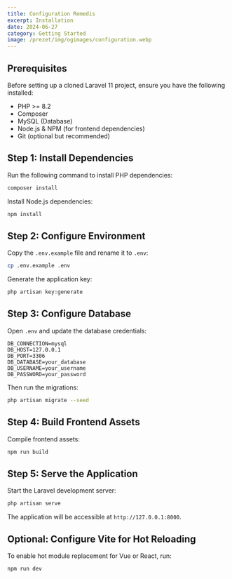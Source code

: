 ```yaml
---
title: Configuration Remedis
excerpt: Installation 
date: 2024-06-27
category: Getting Started
image: /prezet/img/ogimages/configuration.webp
---
```


## Prerequisites
Before setting up a cloned Laravel 11 project, ensure you have the following installed:

- PHP >= 8.2
- Composer
- MySQL (Database)
- Node.js & NPM (for frontend dependencies)
- Git (optional but recommended)

## Step 1: Install Dependencies
Run the following command to install PHP dependencies:

```sh
composer install
```

Install Node.js dependencies:

```sh
npm install
```

## Step 2: Configure Environment
Copy the `.env.example` file and rename it to `.env`:

```sh
cp .env.example .env
```

Generate the application key:

```sh
php artisan key:generate
```

## Step 3: Configure Database
Open `.env` and update the database credentials:

```env
DB_CONNECTION=mysql
DB_HOST=127.0.0.1
DB_PORT=3306
DB_DATABASE=your_database
DB_USERNAME=your_username
DB_PASSWORD=your_password
```

Then run the migrations:

```sh
php artisan migrate --seed
```

## Step 4: Build Frontend Assets
Compile frontend assets:

```sh
npm run build
```

## Step 5: Serve the Application
Start the Laravel development server:

```sh
php artisan serve
```

The application will be accessible at `http://127.0.0.1:8000`.

## Optional: Configure Vite for Hot Reloading
To enable hot module replacement for Vue or React, run:

```sh
npm run dev
```